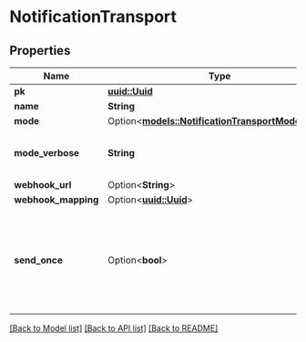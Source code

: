 # NotificationTransport

## Properties

Name | Type | Description | Notes
------------ | ------------- | ------------- | -------------
**pk** | [**uuid::Uuid**](uuid::Uuid.md) |  | [readonly]
**name** | **String** |  | 
**mode** | Option<[**models::NotificationTransportModeEnum**](NotificationTransportModeEnum.md)> |  | [optional]
**mode_verbose** | **String** | Return selected mode with a UI Label | [readonly]
**webhook_url** | Option<**String**> |  | [optional]
**webhook_mapping** | Option<[**uuid::Uuid**](uuid::Uuid.md)> |  | [optional]
**send_once** | Option<**bool**> | Only send notification once, for example when sending a webhook into a chat channel. | [optional]

[[Back to Model list]](../README.md#documentation-for-models) [[Back to API list]](../README.md#documentation-for-api-endpoints) [[Back to README]](../README.md)


